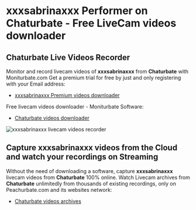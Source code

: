 # xxxsabrinaxxx Performer on Chaturbate - Free LiveCam videos downloader

## Chaturbate Live Videos Recorder

Monitor and record livecam videos of **xxxsabrinaxxx** from **Chaturbate** with Moniturbate.com
Get a premium trial for free by just and only registering with your Email address:
* [xxxsabrinaxxx Premium videos downloader](https://moniturbate.com/request-demo-licence-key.html)

Free livecam videos downloader - Moniturbate Software:
* [Chaturbate videos downloader](https://moniturbate.com/moniturbate-download-software.html)

![xxxsabrinaxxx livecam videos recorder](https://peachurnet.com/templates/moniturbate-software.png)


## Capture xxxsabrinaxxx videos from the Cloud and watch your recordings on Streaming

Without the need of downloading a software, capture **xxxsabrinaxxx** livecam videos from **Chaturbate** 100% online.
Watch Livecam archives from **Chaturbate** unlimitedly from thousands of existing recordings, only on Peachurbate.com and its websites network:
* [Chaturbate videos archives](https://peachurnet.com/)